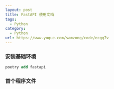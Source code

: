 ```yaml
---
layout: post
title: FastAPI 使用文档
tags:
  - Python
category:
  - Python
url: https://www.yuque.com/samzong/code/ecgq7v
---
```



### 安装基础环境&#xA;&#xA;

```sql
poetry add fastapi
```


### 首个程序文件

